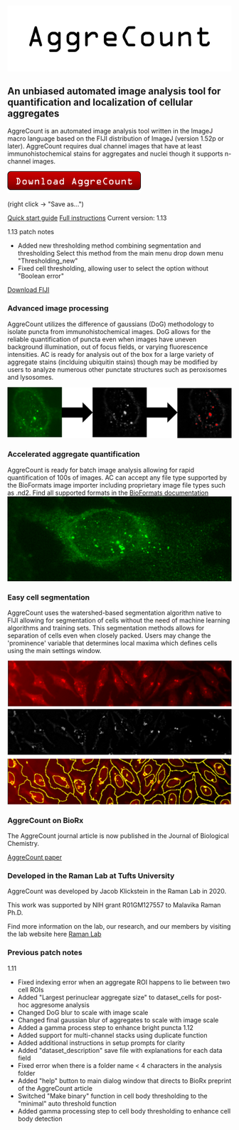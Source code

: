 ![aggrecount logo](https://github.com/AggreCount/aggrecount.github.io/blob/master/AC_logo1.png?raw=true)

## An unbiased automated image analysis tool for quantification and localization of cellular aggregates

AggreCount is an automated image analysis tool written in the ImageJ macro language based on the FIJI distribution of ImageJ (version 1.52p or later).
AggreCount requires dual channel images that have at least immunohistochemical stains for aggregates and nuclei though it supports n-channel images.

<a href="https://github.com/AggreCount/AggreCount/raw/036048df7b131d118d80022108b8a7ebada3b809/AggreCount_download/AggreCount%20v1_13.ijm"><img src="https://github.com/AggreCount/aggrecount.github.io/blob/master/Picture1.png?raw=true" width="300"></a>

(right click -> "Save as...")

[Quick start guide](https://github.com/AggreCount/AggreCount/raw/036048df7b131d118d80022108b8a7ebada3b809/AggreCount_download/documentation/Quick%20start%20guide.txt)
[Full instructions](https://github.com/AggreCount/AggreCount/raw/036048df7b131d118d80022108b8a7ebada3b809/AggreCount_download/documentation/AggreCount%20Instructions.txt)
Current version: 1.13

1.13 patch notes
- Added new thresholding method combining segmentation and thresholding
    Select this method from the main menu drop down menu "Thresholding_new"
- Fixed cell thresholding, allowing user to select the option without "Boolean error"

[Download FIJI](https://imagej.net/Fiji/Downloads)

### Advanced image processing
AggreCount utilizes the difference of gaussians (DoG) methodology to isolate puncta from immunohistochemical images. DoG allows for the reliable quantification of puncta even
when images have uneven background illumination, out of focus fields, or varying fluorescence intensities. AC is ready for analysis out of the box for a large variety of 
aggregate stains (inclduing ubiquitin stains) though may be modified by users to analyze numerous other punctate structures such as peroxisomes and lysosomes. 

![Image](https://github.com/AggreCount/aggrecount.github.io/blob/master/processing%20imageac.png?raw=true)

### Accelerated aggregate quantification
AggreCount is ready for batch image analysis allowing for rapid quantification of 100s of images. AC can accept any file type supported by the BioFormats image importer including proprietary image file types such as .nd2. Find all supported formats in the [BioFormats documentation](https://docs.openmicroscopy.org/bio-formats/6.5.1/supported-formats.html)
![Image](https://github.com/AggreCount/aggrecount.github.io/blob/master/aggrecell.png?raw=true)

### Easy cell segmentation
AggreCount uses the watershed-based segmentation algorithm native to FIJI allowing for segmentation of cells without the need of machine learning algorithms
and training sets. This segmentation methods allows for separation of cells even when closely packed. Users may change the 'prominence' variable that determines local maxima which defines cells using the main settings window.

![Image](https://github.com/AggreCount/aggrecount.github.io/blob/master/segmentation.png?raw=true)


### AggreCount on BioRx
The AggreCount journal article is now published in the Journal of Biological Chemistry. 

[AggreCount paper](https://doi.org/10.1074/jbc.RA120.015398)

### Developed in the Raman Lab at Tufts University
AggreCount was developed by Jacob Klickstein in the Raman Lab in 2020. 

This work was supported by NIH grant R01GM127557 to Malavika Raman Ph.D.

Find more information on the lab, our research, and our members by visiting the lab website here
[Raman Lab](https://www.raman-lab.org/)

### Previous patch notes
1.11
- Fixed indexing error when an aggregate ROI happens to lie between two cell ROIs
- Added "Largest perinuclear aggregate size" to dataset_cells for post-hoc aggresome analysis
- Changed DoG blur to scale with image scale
- Changed final gaussian blur of aggregates to scale with image scale
- Added a gamma process step to enhance bright puncta
1.12 
- Added support for multi-channel stacks using duplicate function
- Added additional instructions in setup prompts for clarity
- Added "dataset_description" save file with explanations for each data field
- Fixed error when there is a folder name < 4 characters in the analysis folder
- Added "help" button to main dialog window that directs to BioRx preprint of the AggreCount article
- Switched "Make binary" function in cell body thresholding to the "minimal" auto threshold function
- Added gamma processing step to cell body thresholding to enhance cell body detection
